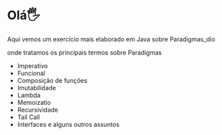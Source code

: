 # Olá🖐️

Aqui vemos um exercício mais elaborado em Java sobre Paradigmas_dio

onde tratamos os  principais termos sobre Paradigmas

- Imperativo
- Funcional
- Composição de funções
- Imutabilidade
- Lambda
- Memoizatio
- Recursividade
- Tail Call
- Interfaces e alguns outros assuntos 

